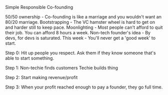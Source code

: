 Simple Responsible Co-founding

50/50 ownership - Co-founding is like a marriage and you wouldn't want an 80/20 marriage.
Bootstrapping - The VC hamster wheel is hard to get on and harder still to keep pace.
Moonlighting - Most people can't afford to quit their job.  You can afford 8 hours a week.
Non-tech founder's idea - By devs, for devs is saturated.
This week - You'll never get a 'good week' to start.

Step 0:
Hit up people you respect.  Ask them if they know someone that's able to start something.

Step 1: 
Non-techie finds customers
Techie builds thing

Step 2:
Start making revenue/profit

Step 3:
When your profit reached enough to pay a founder, they go full time.


